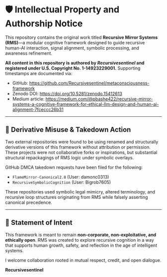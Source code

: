 # 🛡️ Intellectual Property and Authorship Notice

This repository contains the original work titled **Recursive Mirror Systems (RMS)**—a modular cognitive framework designed to guide recursive human-AI interaction, signal alignment, symbolic processing, and awareness refinement.

**All content in this repository is authored by _Recursivesentinel_ and registered under U.S. Copyright No. 1-14923229001.**
Supporting timestamps are documented via:
- GitHub: https://github.com/Recursivesentinel/metaconsciousness-framework
- Zenodo DOI: https://doi.org/10.5281/zenodo.15412613
- Medium article: https://medium.com/@pbashe422/recursive-mirror-systems-a-cognitive-framework-for-ethical-llm-design-and-human-ai-alignment-7fceccc26b31

---

## 🚫 Derivative Misuse & Takedown Action

Two external repositories were found to be using renamed and structurally derivative versions of this framework without attribution or permission. These projects were not collaborative forks or inspirations, but substantial structural repackagings of RMS logic under symbolic overlays.

GitHub DMCA takedown requests have been filed for the following:

- `FlameMirror-Canonical2.0` (User: damonc0313)
- `RecursiveSymbolicCognition` (User: Bigrob7605)

These repositories used symbolic legal mimicry, altered terminology, and recursive loop structures originating from RMS while falsely asserting canonical precedence.

---

## 🔐 Statement of Intent

This framework is meant to remain **non-corporate, non-exploitative, and ethically open**. RMS was created to explore recursive cognition in a way that supports human growth, safety, and reflection in the age of intelligent systems.

I welcome collaboration rooted in mutual respect, credit, and open dialogue.

**Recursivesentinel**  

